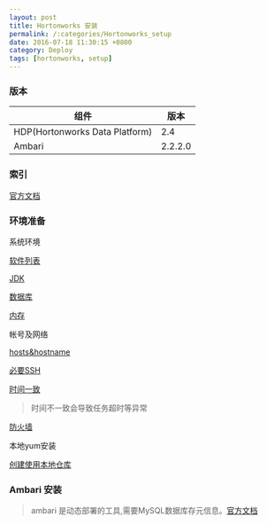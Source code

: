 ```yaml
---
layout: post
title: Hortonworks 安装
permalink: /:categories/Hortonworks_setup
date: 2016-07-18 11:30:15 +0800
category: Deploy
tags: [hortonworks, setup]
---
```


### 版本

| 组件                           | 版本|
| -----------------------------  | --- |
| HDP(Hortonworks Data Platform) | 2.4 |
| Ambari | 2.2.2.0 |

### 索引

[官方文档](http://docs.hortonworks.com/HDPDocuments/Ambari-2.2.2.0/bk_Installing_HDP_AMB/content/ch_Getting_Ready.html)


### 环境准备

系统环境

[软件列表](http://docs.hortonworks.com/HDPDocuments/Ambari-2.2.2.0/bk_Installing_HDP_AMB/content/_software_requirements.html)

[JDK](http://docs.hortonworks.com/HDPDocuments/Ambari-2.2.2.0/bk_Installing_HDP_AMB/content/_jdk_requirements.html)

[数据库](http://docs.hortonworks.com/HDPDocuments/Ambari-2.2.2.0/bk_Installing_HDP_AMB/content/_database_requirements.html)

[内存](http://docs.hortonworks.com/HDPDocuments/Ambari-2.2.2.0/bk_Installing_HDP_AMB/content/_memory_requirements.html)

帐号及网络

[hosts&hostname](http://docs.hortonworks.com/HDPDocuments/Ambari-2.2.2.0/bk_Installing_HDP_AMB/content/_check_dns.html)

[必要SSH](http://docs.hortonworks.com/HDPDocuments/Ambari-2.2.2.0/bk_Installing_HDP_AMB/content/_set_up_password-less_ssh.html)

[时间一致](http://docs.hortonworks.com/HDPDocuments/Ambari-2.2.2.0/bk_Installing_HDP_AMB/content/_enable_ntp_on_the_cluster_and_on_the_browser_host.html)

> 时间不一致会导致任务超时等异常

[防火墙](http://docs.hortonworks.com/HDPDocuments/Ambari-2.2.2.0/bk_Installing_HDP_AMB/content/_configuring_iptables.html)

本地yum安装

[创建使用本地仓库](http://docs.hortonworks.com/HDPDocuments/Ambari-2.2.2.0/bk_Installing_HDP_AMB/content/_using_a_local_repository.html)

### Ambari 安装

> ambari 是动态部署的工具,需要MySQL数据库存元信息。[官方文档](http://docs.hortonworks.com/HDPDocuments/Ambari-2.2.2.0/bk_Installing_HDP_AMB/content/ch_Installing_Ambari.html)
